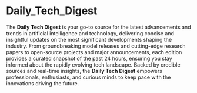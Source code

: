 # Daily_Tech_Digest
The **Daily Tech Digest** is your go-to source for the latest advancements and trends in artificial intelligence and technology, delivering concise and insightful updates on the most significant developments shaping the industry. From groundbreaking model releases and cutting-edge research papers to open-source projects and major announcements, each edition provides a curated snapshot of the past 24 hours, ensuring you stay informed about the rapidly evolving tech landscape. Backed by credible sources and real-time insights, the **Daily Tech Digest** empowers professionals, enthusiasts, and curious minds to keep pace with the innovations driving the future.
